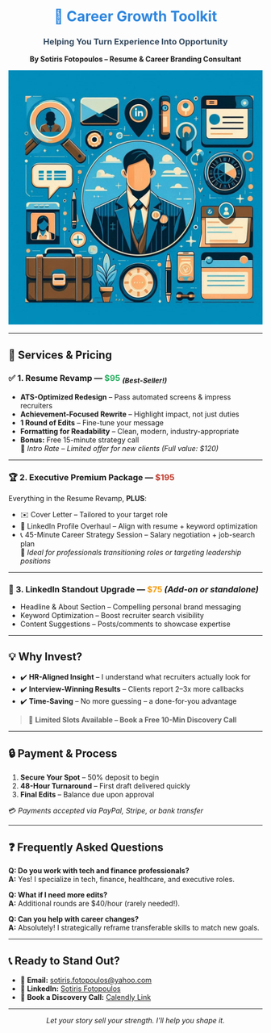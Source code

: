 <!-- Google tag (gtag.js) -->
<script async src="https://www.googletagmanager.com/gtag/js?id=G-JCDKK74QZV"></script>
<script>
  window.dataLayer = window.dataLayer || [];
  function gtag(){dataLayer.push(arguments);}
  gtag('js', new Date());

  gtag('config', 'G-JCDKK74QZV');
</script>
<h1 align="center" style="color:#2e86de;">💼 Career Growth Toolkit</h1>
<h3 align="center" style="color:#34495e;">Helping You Turn Experience Into Opportunity</h3>
<p align="center"><b>By Sotiris Fotopoulos – Resume & Career Branding Consultant</b></p>

<p align="center">
  <img src="IMG_0268.jpeg" alt="Career Branding Visual" width="600" />
</p>

---

## 🚀 Services & Pricing

### ✅ 1. Resume Revamp — <span style="color:#27ae60;">$95</span> <sub><i>(Best-Seller!)</i></sub>
- **ATS-Optimized Redesign** – Pass automated screens & impress recruiters  
- **Achievement-Focused Rewrite** – Highlight impact, not just duties  
- **1 Round of Edits** – Fine-tune your message  
- **Formatting for Readability** – Clean, modern, industry-appropriate  
- **Bonus:** Free 15-minute strategy call  
🔹 *Intro Rate – Limited offer for new clients (Full value: $120)*

---

### 🏆 2. Executive Premium Package — <span style="color:#c0392b;">$195</span>
Everything in the Resume Revamp, **PLUS**:  
- ✉️ Cover Letter – Tailored to your target role  
- 🔗 LinkedIn Profile Overhaul – Align with resume + keyword optimization  
- 📞 45-Minute Career Strategy Session – Salary negotiation + job-search plan  
🔹 *Ideal for professionals transitioning roles or targeting leadership positions*

---

### 🔗 3. LinkedIn Standout Upgrade — <span style="color:#f39c12;">$75</span> *(Add-on or standalone)*
- Headline & About Section – Compelling personal brand messaging  
- Keyword Optimization – Boost recruiter search visibility  
- Content Suggestions – Posts/comments to showcase expertise  

---

## 💡 Why Invest?
- ✔️ **HR-Aligned Insight** – I understand what recruiters actually look for  
- ✔️ **Interview-Winning Results** – Clients report 2–3x more callbacks  
- ✔️ **Time-Saving** – No more guessing – a done-for-you advantage  

> 🎯 **Limited Slots Available – Book a Free 10-Min Discovery Call**

---

## 🔒 Payment & Process

1. **Secure Your Spot** – 50% deposit to begin  
2. **48-Hour Turnaround** – First draft delivered quickly  
3. **Final Edits** – Balance due upon approval  

💳 *Payments accepted via PayPal, Stripe, or bank transfer*

---

## ❓ Frequently Asked Questions

**Q: Do you work with tech and finance professionals?**  
**A:** Yes! I specialize in tech, finance, healthcare, and executive roles.

**Q: What if I need more edits?**  
**A:** Additional rounds are $40/hour (rarely needed!).

**Q: Can you help with career changes?**  
**A:** Absolutely! I strategically reframe transferable skills to match new goals.

---

## 📞 Ready to Stand Out?

- 📧 **Email:** sotiris.fotopoulos@yahoo.com  
- 🔗 **LinkedIn:** [Sotiris Fotopoulos](https://www.linkedin.com/in/sotiris-fotopoulos/)  
- 📅 **Book a Discovery Call:** [Calendly Link](https://calendly.com/sotirios-fotopoulos-xkkm/request-for-services)

---

<p align="center"><i>Let your story sell your strength. I’ll help you shape it.</i></p>
